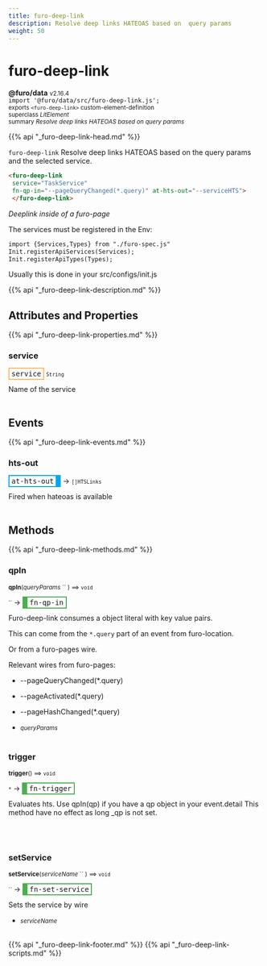 ```yaml
---
title: furo-deep-link
description: Resolve deep links HATEOAS based on  query params
weight: 50
---
```


# furo-deep-link
**@furo/data** <small>v2.16.4</small>
<br>`import '@furo/data/src/furo-deep-link.js';`<small>
<br>exports `<furo-deep-link>` custom-element-definition
<br>superclass *LitElement*</small>
<br><small>summary *Resolve deep links HATEOAS based on  query params*</small>

{{% api "_furo-deep-link-head.md" %}}

`furo-deep-link`
Resolve deep links HATEOAS based on the query params and the selected service.

```html
<furo-deep-link
 service="TaskService"
 fn-qp-in="--pageQueryChanged(*.query)" at-hts-out="--serviceHTS">
 </furo-deep-link>
```
*Deeplink inside of a furo-page*


The services must be registered in the Env:

```html
import {Services,Types} from "./furo-spec.js"
Init.registerApiServices(Services);
Init.registerApiTypes(Types);
```


Usually this is done in your src/configs/init.js

{{% api "_furo-deep-link-description.md" %}}


## Attributes and Properties
{{% api "_furo-deep-link-properties.md" %}}







### **service**

<span  style="border-width:2px; border-style: solid;border-color:  rgb(255, 182, 91);font-family:monospace; padding:2px 4px;">service</span>
<small>`String` </small>

Name of the service
<br><br>


## Events
{{% api "_furo-deep-link-events.md" %}}

### **hts-out**
<span  style="border-width:2px 10px 2px 2px; border-style: solid;border-color:  rgb(2, 168, 244);font-family:monospace; padding:2px 4px;">at-hts-out</span>
→ <small>`[]HTSLinks`</small>

Fired when hateoas is available
<br><br>

## Methods
{{% api "_furo-deep-link-methods.md" %}}



### **qpIn**
<small>**qpIn**(*queryParams* `` ) ⟹ `void`</small>

<small>`` </small> →
<span  style="border-width:2px 2px 2px 10px; border-style: solid;border-color:  rgb(76, 175, 80);font-family:monospace; padding:2px 4px;">fn-qp-in</span>

Furo-deep-link consumes a object literal with key value pairs.

This can come from the `*.query` part of an event from furo-location.

Or from a furo-pages wire.

Relevant wires from furo-pages:
- --pageQueryChanged(*.query)
- --pageActivated(*.query)
- --pageHashChanged(*.query)

- <small>*queryParams* </small>
<br><br>

### **trigger**
<small>**trigger**() ⟹ `void`</small>

<small>`*`</small> →
<span  style="border-width:2px 2px 2px 10px; border-style: solid;border-color:  rgb(76, 175, 80);font-family:monospace; padding:2px 4px;">fn-trigger</span>

Evaluates hts. Use qpIn(qp) if you have a qp object in your event.detail
This method have no effect as long _qp is not set.

<br><br>

### **setService**
<small>**setService**(*serviceName* `` ) ⟹ `void`</small>

<small>`` </small> →
<span  style="border-width:2px 2px 2px 10px; border-style: solid;border-color:  rgb(76, 175, 80);font-family:monospace; padding:2px 4px;">fn-set-service</span>

Sets the service by wire

- <small>*serviceName* </small>
<br><br>







{{% api "_furo-deep-link-footer.md" %}}
{{% api "_furo-deep-link-scripts.md" %}}
